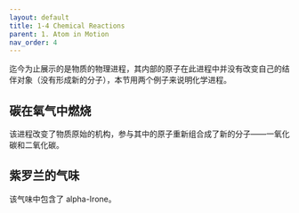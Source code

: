 ```yaml
---
layout: default
title: 1-4 Chemical Reactions
parent: 1. Atom in Motion
nav_order: 4
---
```

迄今为止展示的是物质的物理进程，其内部的原子在此进程中并没有改变自己的结伴对象（没有形成新的分子），本节用两个例子来说明化学进程。

## 碳在氧气中燃烧
该进程改变了物质原始的机构，参与其中的原子重新组合成了新的分子——一氧化碳和二氧化碳。

## 紫罗兰的气味
该气味中包含了 alpha-Irone。
